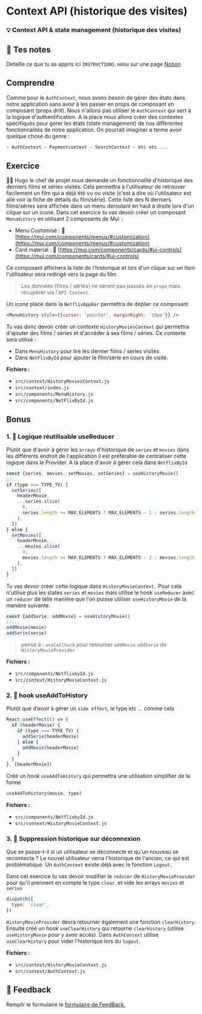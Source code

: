 # Context API (historique des visites)

### 💡 Context API & state management (historique des visites)

## 📝 Tes notes

Detaille ce que tu as appris ici
`INSTRUCTIONS.md`ou sur une page [Notion](https://go.mikecodeur.com/course-notes-template)

## Comprendre

Comme pour le `AuthContext`, nous avons besoin de gérer des états dans notre
application sans avoir à les passer en props de composant en composant (props
drill). Nous n'allons pas utiliser le `AuthContext` qui sert à la logique
d'authentification. A la place nous allons créer des contextes spécifiques pour
gérer les états (state management) de nos différentes fonctionnalités de notre
application. On pourrait imaginer a terme avoir quelque chose du genre :

```html
- AuthContext - Paymentcontext - SearchContext - etc etc ...
```

## Exercice

👨‍✈️ Hugo le chef de projet nous demande un fonctionnalité d'historique des
derniers films et séries visités. Cela permettra à l'utilisateur de retrouver
facilement un film qui a déjà été vu ou visité (c'est à dire où l'utilisateur
est allé voir la fiche de détails du film/série). Cette liste des N derniers
films/séries sera affichée dans un menu déroulant en haut à droite lors d'un
clique sur un icone. Dans cet exercice tu vas devoir créer un composant
`MenuHistory` en utilisant 2 composants de Mui `:`

- Menu Customisé : 📑
  [https://mui.com/components/menus/#customization](https://mui.com/components/menus/#customization)
- Card material : 📑
  [https://mui.com/components/cards/#ui-controls](https://mui.com/components/cards/#ui-controls)

Ce composant affichera la liste de l'historique et lors d'un clique sur un item
l'utilisateur sera redirigé vers la page du film

> Les données (films / séries) ne seront pas passés en `props` mais récupérer
> via l'`API Context`.

Un icone placé dans la `NetflixAppBar` permettra de déplier ce composant

```jsx
<MenuHistory style={{cursor: 'pointer', marginRight: '10px'}} />
```

Tu vas donc devoir créer un contexte `HistoryMoviesContext` qui permettra
d'ajouter des films / séries et d'accéder à ses films / séries. Ce contexte sera
utilisé :

- Dans `MenuHistory` pour lire les dernier films / series visités
- Dans `NetFlixById` pour ajouter le film/série en cours de visite.

**Fichiers :**

- `src/context/HistoryMoviesContext.js`
- `src/context/index.js`
- `src/components/MenuHistory.js`
- `src/components/NetFlixById.js`

## Bonus

### 1. 🚀 Logique réutilisable useReducer

Plutôt que d'avoir à gérer les `arrays` d'historique de `series` et `movies`
dans les différents endroit de l'application il est préférable de centraliser
cette logique dans le Provider. A la place d'avoir à gérer cela dans
`NetflixById`

```jsx
const {series, movies, setMovies, setSeries} = useHistoryMovie()
//...
if (type === TYPE_TV) {
  setSeries([
    headerMovie,
    ...series.slice(
      0,
      series.length >= MAX_ELEMENTS ? MAX_ELEMENTS - 1 : series.length,
    ),
  ])
} else {
  setMovies([
    headerMovie,
    ...movies.slice(
      0,
      movies.length >= MAX_ELEMENTS ? MAX_ELEMENTS - 1 : movies.length,
    ),
  ])
}
```

Tu vas devoir créer cette logique dans `HistoryMovieContext.` Pour cela
n'utilise plus les states `series` et `movies` mais utilise le hook `useReducer`
avec un `reducer` de telle manière que l'on puisse utiliser `useHistoryMovie` de
la manière suivante.

```jsx
const {addSerie, addMovie} = useHistoryMovie()
//...
addMovie(movie)
addSerie(serie)
```

> pense à : `useCallback` pour retourner `addMovie` `addSerie` de
> `HistoryMovieProvider`

**Fichiers :**

- `src/components/NetflixbyId.js`
- `src/context/HistoryMovieContext.js`

### 2. 🚀 hook useAddToHistory

Plutôt que d’avoir à gérer un `side effect`, le type etc ... comme cela

```jsx
React.useEffect(() => {
  if (headerMovie) {
    if (type === TYPE_TV) {
      addSerie(headerMovie)
    } else {
      addMovie(headerMovie)
    }
  }
}, [headerMovie])
```

Créé un hook `useAddToHistory` qui permettra une utilisation simplifier de la
forme

```jsx
useAddToHistory(movie, type)
```

**Fichiers :**

- `src/components/NetflixbyId.js`
- `src/context/HistoryMovieContext.js`

### 3. 🚀 Suppression historique sur déconnexion

Que se passe-t-il si un utilisateur se déconnecte et qu'un nouveau se reconnecte
? Le nouvel utilisateur verra l'historique de l'ancien, ce qui est
problématique. Un `AuthContext` existe déjà avec le fonction `Logout.`

Dans cet exercice tu vas devoir modifier le `reducer` de `HistoryMovieProvider`
pour qu'il prennent en compte le type `clear`. et vide les arrays `movies` et
`series`

```jsx
dispatch({
  type: 'clear',
})
```

`HistoryMovieProvider` devra retourner également une fonction `clearHistory`.
Ensuite créé un hook `useClearHistory` qui retourne `clearHistory` (utilise
`useHistoryMovie` pour y avoir accès). Dans `AuthContext` utilise
`useClearHistory` pour vider l'historique lors du `logout`.

**Fichiers :**

- `src/context/HistoryMovieContext.js`
- `src/context/AuthContext.js`

## 🐜 Feedback

Remplir le formulaire le
[formulaire de FeedBack.](<https://go.mikecodeur.com/cours-react-avis?entry.1430994900=React%20NetFlix%20Clone&entry.533578441=13%20Context%20API%20(historique%20des%20visites)>)

